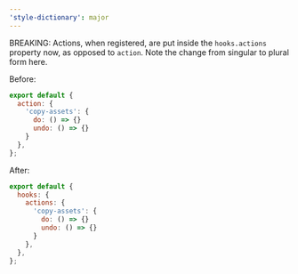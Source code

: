 ```yaml
---
'style-dictionary': major
---
```


BREAKING: Actions, when registered, are put inside the `hooks.actions` property now, as opposed to `action`.
Note the change from singular to plural form here.

Before:

```js
export default {
  action: {
    'copy-assets': {
      do: () => {}
      undo: () => {}
    }
  },
};
```

After:

```js
export default {
  hooks: {
    actions: {
      'copy-assets': {
        do: () => {}
        undo: () => {}
      }
    },
  },
};
```
